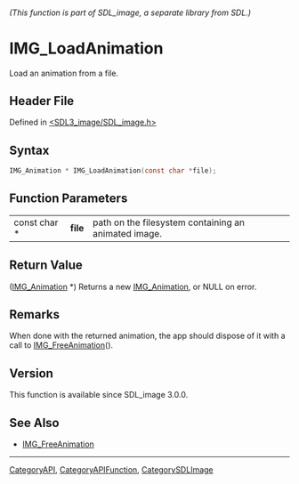###### (This function is part of SDL_image, a separate library from SDL.)
# IMG_LoadAnimation

Load an animation from a file.

## Header File

Defined in [<SDL3_image/SDL_image.h>](https://github.com/libsdl-org/SDL_image/blob/main/include/SDL3_image/SDL_image.h)

## Syntax

```c
IMG_Animation * IMG_LoadAnimation(const char *file);
```

## Function Parameters

|              |          |                                                      |
| ------------ | -------- | ---------------------------------------------------- |
| const char * | **file** | path on the filesystem containing an animated image. |

## Return Value

([IMG_Animation](IMG_Animation) *) Returns a new
[IMG_Animation](IMG_Animation), or NULL on error.

## Remarks

When done with the returned animation, the app should dispose of it with a
call to [IMG_FreeAnimation](IMG_FreeAnimation)().

## Version

This function is available since SDL_image 3.0.0.

## See Also

- [IMG_FreeAnimation](IMG_FreeAnimation)

----
[CategoryAPI](CategoryAPI), [CategoryAPIFunction](CategoryAPIFunction), [CategorySDLImage](CategorySDLImage)

